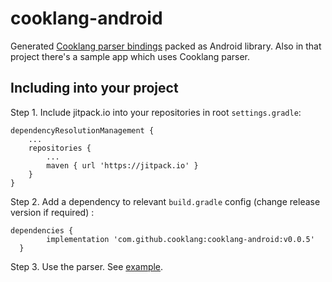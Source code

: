 # cooklang-android

Generated [Cooklang parser bindings](https://github.com/cooklang/cooklang-rs/tree/main/bindings) packed as Android library. Also in that project there's a sample app which uses Cooklang parser.

## Including into your project

Step 1. Include jitpack.io into your repositories in root `settings.gradle`:

    dependencyResolutionManagement {
        ...
        repositories {
            ...
            maven { url 'https://jitpack.io' }
        }
    }

Step 2. Add a dependency to relevant `build.gradle` config (change release version if required) :

    dependencies {
	        implementation 'com.github.cooklang:cooklang-android:v0.0.5'
	  }
    
Step 3. Use the parser. See [example](https://github.com/cooklang/cooklang-android/blob/main/app/src/main/java/org/cooklang/sample_app/MainActivity.kt#L22-L76).
